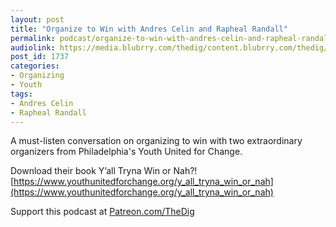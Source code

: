 ```yaml
---
layout: post
title: "Organize to Win with Andres Celin and Rapheal Randall"
permalink: podcast/organize-to-win-with-andres-celin-and-rapheal-randall
audiolink: https://media.blubrry.com/thedig/content.blubrry.com/thedig/The_Dig-EP_268-YUC.mp3
post_id: 1737
categories: 
- Organizing
- Youth
tags: 
- Andres Celin
- Rapheal Randall
---
```


A must-listen conversation on organizing to win with two extraordinary organizers from Philadelphia's Youth United for Change.

Download their book Y’all Tryna Win or Nah?! 
[https://www.youthunitedforchange.org/y_all_tryna_win_or_nah](https://www.youthunitedforchange.org/y_all_tryna_win_or_nah)

Support this podcast at 
[Patreon.com/TheDig](https://Patreon.com/TheDig)